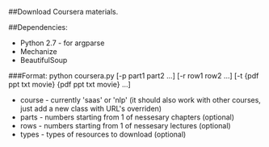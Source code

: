 ##Download Coursera materials.

##Dependencies:
* Python 2.7 - for argparse
* Mechanize
* BeautifulSoup

###Format:
python coursera.py <course> [-p part1 part2 ...] [-r row1 row2 ...] [-t {pdf ppt txt movie} {pdf ppt txt movie} ...]

* course - currently 'saas' or 'nlp' (it should also work with other courses, just add a new class with URL's overriden)
* parts - numbers starting from 1 of nessesary chapters (optional)
* rows - numbers starting from 1 of nessesary lectures (optional)
* types - types of resources to download (optional)
